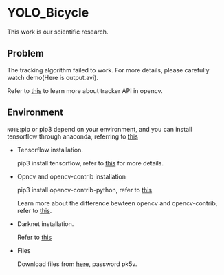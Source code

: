 # YOLO_Bicycle

This work is our scientific research.

## Problem

The tracking algorithm failed to work. For more details, please carefully watch demo(Here is output.avi).

Refer to [this](https://www.learnopencv.com/object-tracking-using-opencv-cpp-python/) to learn more about tracker API in opencv.

## Environment

`NOTE`:pip or pip3 depend on your environment, and you can install tensorflow through anaconda, referring to [this](https://www.tensorflow.org/install/install_linux)

* Tensorflow installation.

  pip3 install tensorflow, refer to [this](https://www.tensorflow.org/install/install_linux#installing_with_native_pip) for more details.

* Opncv and opencv-contrib installation

  pip3 install opencv-contrib-python, refer to [this](https://pypi.org/project/opencv-python/)

  Learn more about the difference bewteen opencv and opencv-contrib, refer to [this](https://github.com/opencv/opencv_contrib). 

* Darknet installation.

  Refer to [this](https://github.com/thtrieu/darkflow)

* Files

  Download files from [here](https://pan.baidu.com/s/1vRT3Iwb5KONtWo85rzUvJg), password pk5v.
